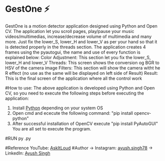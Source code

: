 # GestOne ⚡
<p>GestOne is a motion detector application designed using Python and Open CV. The application let you scroll pages, play/pause your music videos/multimedias, increase/decrease volume of multimedia and many more. Just fix the lower_S, lower_H and lower_V as per your hand so that it is detected properly in the threads section.
  The application creates 4 frames using the pyautogui, the name and use of every function is explained below:
  Color Adjustment: This section let you fix the lower_S, lower_H and lower_V
  Threads: This screen shows the conversion og BGR to HSV of the camera image
  Filters: This section will show the camera witht he R effect (no use as the same will be displayed on left side of Result)
  Result: This is the final screen of the application where all the control work</p>

#How to use:
The above application is developed using Python and Open CV, so you need to execute the following steps before executing the application:
1) Install <a href="https://www.python.org/downloads/">Python</a> depending on your system OS
2) Open cmd and ececute the following command: "pip install opencv-python"
3) After successful installation of OpenCV execute "pip install PyAutoGUI"
You are all set to execute the program.

#RUN
py <filename>.py

#Reference
YouTube: <a href="https://www.youtube.com/channel/UCpWIxCtUo2IHh9d3fiyMaJw">AskItLoud</a> 
#Author
-> Instagram: <a href="https://www.instagram.com/ayush.singh78/">ayush.singh78</a>
-> LinkedIn: <a href="https://www.linkedin.com/in/ayush-singh-9b77641b4/">Ayush Singh</a>
  
  
